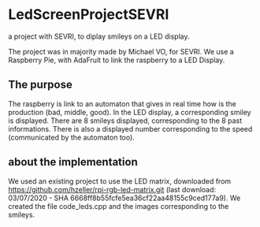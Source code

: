# LedScreenProjectSEVRI
a project with SEVRI, to diplay smileys on a LED display.

The project was in majority made by Michael VO, for SEVRI. We use a Raspberry Pie, with AdaFruit to link the raspberry to a LED Display.

## The purpose
The raspberry is link to an automaton that gives in real time how is the production (bad, middle, good). In the LED display, a corresponding smiley is displayed. There are 8 smileys displayed, corresponding to the 8 past informations. There is also a displayed number corresponding to the speed (communicated by the automaton too).

## about the implementation

We used an existing project to use the LED matrix, downloaded from https://github.com/hzeller/rpi-rgb-led-matrix.git (last download: 03/07/2020 - SHA 6668ff8b55fcfe5ea36cf22aa48155c9ced177a9).
We created the file code_leds.cpp and the images corresponding to the smileys.



